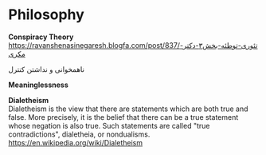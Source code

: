# Philosophy  
  
    
      
        
**Conspiracy Theory**  
      https://ravanshenasinegaresh.blogfa.com/post/837/تئوری-توطئه-بخش۳-دکتر-مکری
      
ناهمخوانی و نداشتن کنترل 



**Meaninglessness**  

  
  
**Dialetheism**  
Dialetheism is the view that there are statements which are both true and false. More precisely, it is the belief that there can be a true statement whose negation is also true. Such statements are called "true contradictions", dialetheia, or nondualisms.
https://en.wikipedia.org/wiki/Dialetheism
